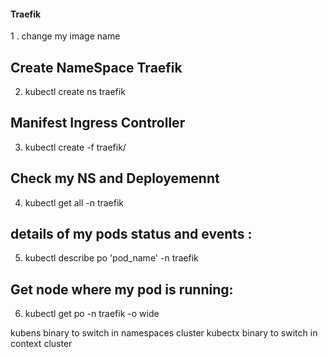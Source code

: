 #### Traefik 



1 . change my image name 

## Create NameSpace Traefik
2. kubectl create ns traefik

## Manifest Ingress Controller  
3. kubectl create -f traefik/


## Check my NS and Deployemennt 
4. kubectl get all -n traefik 

## details of my pods status and events : 
5. kubectl describe po 'pod_name' -n traefik 

## Get node where my pod is running: 
6. kubectl get po -n traefik -o wide



kubens binary to switch in namespaces cluster
kubectx binary to switch in context cluster 